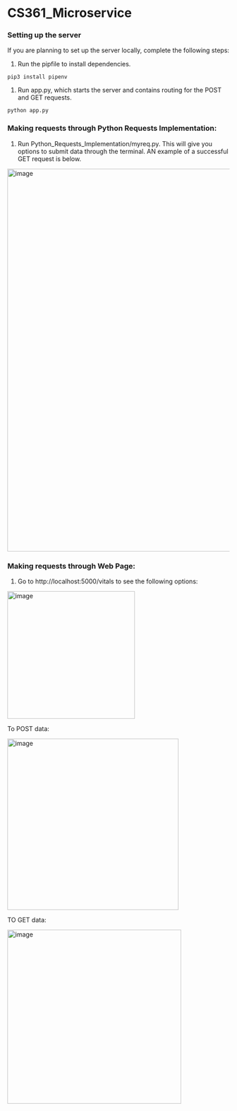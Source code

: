 # CS361_Microservice
 
### Setting up the server

If you are planning to set up the server locally, complete the following steps:

1) Run the pipfile to install dependencies. 
 
`pip3 install pipenv`

1) Run app.py, which starts the server and contains routing for the POST and GET requests.  

`python app.py`

### Making requests through Python Requests Implementation: 

1) Run Python_Requests_Implementation/myreq.py. This will give you options to submit data through the terminal. AN example of a successful GET request is below. 

<img width="867" alt="image" src="https://github.com/avni-g/CS361_Microservice/assets/61604206/45ec9868-c934-4014-9f68-906616aeeefa">


### Making requests through Web Page: 

1) Go to http://localhost:5000/vitals to see the following options:

<img width="289" alt="image" src="https://github.com/avni-g/CS361_Microservice/assets/61604206/56401738-2a13-4a58-a9e3-86891bb22ef6">

To POST data:

 <img width="388" alt="image" src="https://github.com/avni-g/CS361_Microservice/assets/61604206/f7861e18-95f7-4e5a-b9f0-e208b65cfa20">

TO GET data: 

 <img width="394" alt="image" src="https://github.com/avni-g/CS361_Microservice/assets/61604206/8404b449-c839-43d7-ba05-57d7c4d36c63">

